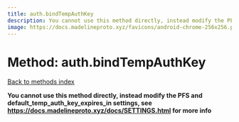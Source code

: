 ```yaml
---
title: auth.bindTempAuthKey
description: You cannot use this method directly, instead modify the PFS and default_temp_auth_key_expires_in settings, see https://docs.madelineproto.xyz/docs/SETTINGS.html for more info
image: https://docs.madelineproto.xyz/favicons/android-chrome-256x256.png
---
```

# Method: auth.bindTempAuthKey  
[Back to methods index](index.md)


**You cannot use this method directly, instead modify the PFS and default_temp_auth_key_expires_in settings, see https://docs.madelineproto.xyz/docs/SETTINGS.html for more info**




